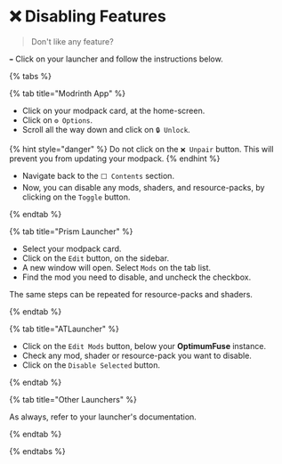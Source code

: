 # ❌ Disabling Features

> Don't like any feature?

`➡️` Click on your launcher and follow the instructions below.

{% tabs %}

{% tab title="Modrinth App" %}

- Click on your modpack card, at the home-screen.
- Click on `⚙️ Options`.
- Scroll all the way down and click on `🔒 Unlock`.

{% hint style="danger" %}
Do not click on the `❌ Unpair` button. This will prevent you from updating your modpack.
{% endhint %}

- Navigate back to the `⬜ Contents` section.
- Now, you can disable any mods, shaders, and resource-packs, by clicking on the `Toggle` button.

{% endtab %}

{% tab title="Prism Launcher" %}

- Select your modpack card.
- Click on the `Edit` button, on the sidebar.
- A new window will open. Select `Mods` on the tab list.
- Find the mod you need to disable, and uncheck the checkbox.

The same steps can be repeated for resource-packs and shaders.

{% endtab %}

{% tab title="ATLauncher" %}

- Click on the `Edit Mods` button, below your **OptimumFuse** instance.
- Check any mod, shader or resource-pack you want to disable.
- Click on the `Disable Selected` button.

{% endtab %}

{% tab title="Other Launchers" %}

As always, refer to your launcher's documentation.

{% endtab %}

{% endtabs %}
